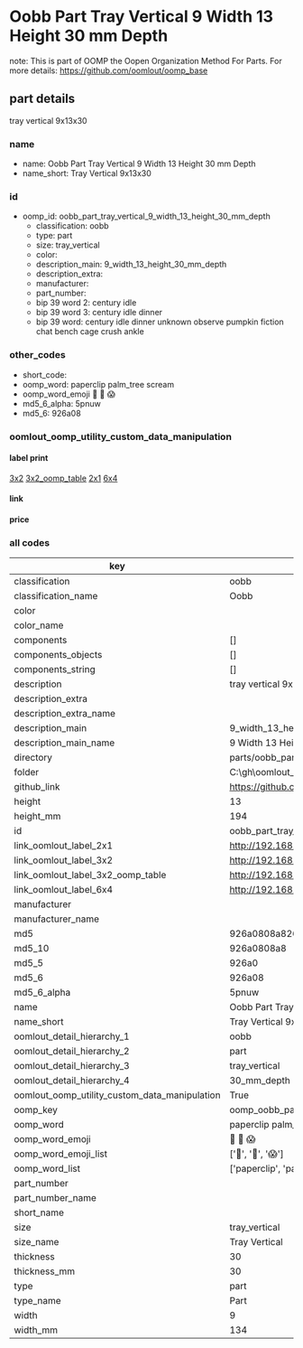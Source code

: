 # Oobb Part Tray Vertical 9 Width 13 Height 30 mm Depth  

note: This is part of OOMP the Oopen Organization Method For Parts. For more details: https://github.com/oomlout/oomp_base

##  part details
  



tray vertical 9x13x30



### name
* name: Oobb Part Tray Vertical 9 Width 13 Height 30 mm Depth
* name_short: Tray Vertical 9x13x30 
### id
* oomp_id: oobb_part_tray_vertical_9_width_13_height_30_mm_depth
  * classification: oobb
  * type: part
  * size: tray_vertical
  * color: 
  * description_main: 9_width_13_height_30_mm_depth
  * description_extra: 
  * manufacturer: 
  * part_number: 
  * bip 39 word 2: century idle
  * bip 39 word 3: century idle dinner
  * bip 39 word: century idle dinner unknown observe pumpkin fiction chat bench cage crush ankle

### other_codes
* short_code: 
* oomp_word: paperclip palm_tree scream
* oomp_word_emoji :paperclip: :palm_tree: :scream:
* md5_6_alpha: 5pnuw
* md5_6: 926a08






### oomlout_oomp_utility_custom_data_manipulation
#### label print
[3x2](http://192.168.1.245:1112/?label=oomp%205pnuw)
[3x2_oomp_table](http://192.168.1.108:1112/?label=oomp%205pnuw)
[2x1](http://192.168.1.242:1112/?label=oomp%205pnuw)
[6x4](http://192.168.1.55:1112/?label=oomp%205pnuw)    

#### link

                              

#### price







### all codes 
| key | value |  
| --- | --- |  
| classification | oobb |  
| classification_name | Oobb |  
| color |  |  
| color_name |  |  
| components | [] |  
| components_objects | [] |  
| components_string | [] |  
| description | tray vertical 9x13x30 |  
| description_extra |  |  
| description_extra_name |  |  
| description_main | 9_width_13_height_30_mm_depth |  
| description_main_name | 9 Width 13 Height 30 mm Depth |  
| directory | parts/oobb_part_tray_vertical_9_width_13_height_30_mm_depth |  
| folder | C:\gh\oomlout_oobb_version_4_generated_parts\parts\oobb_part_tray_vertical_9_width_13_height_30_mm_depth |  
| github_link | https://github.com/oomlout/oomlout_oomp_part_src/tree/main/parts/oobb_part_tray_vertical_9_width_13_height_30_mm_depth |  
| height | 13 |  
| height_mm | 194 |  
| id | oobb_part_tray_vertical_9_width_13_height_30_mm_depth |  
| link_oomlout_label_2x1 | http://192.168.1.242:1112/?label=oomp%205pnuw |  
| link_oomlout_label_3x2 | http://192.168.1.245:1112/?label=oomp%205pnuw |  
| link_oomlout_label_3x2_oomp_table | http://192.168.1.108:1112/?label=oomp%205pnuw |  
| link_oomlout_label_6x4 | http://192.168.1.55:1112/?label=oomp%205pnuw |  
| manufacturer |  |  
| manufacturer_name |  |  
| md5 | 926a0808a826cabab6cc3ede7c9c292b |  
| md5_10 | 926a0808a8 |  
| md5_5 | 926a0 |  
| md5_6 | 926a08 |  
| md5_6_alpha | 5pnuw |  
| name | Oobb Part Tray Vertical 9 Width 13 Height 30 mm Depth |  
| name_short | Tray Vertical 9x13x30  |  
| oomlout_detail_hierarchy_1 | oobb |  
| oomlout_detail_hierarchy_2 | part |  
| oomlout_detail_hierarchy_3 | tray_vertical |  
| oomlout_detail_hierarchy_4 | 30_mm_depth |  
| oomlout_oomp_utility_custom_data_manipulation | True |  
| oomp_key | oomp_oobb_part_tray_vertical_9_width_13_height_30_mm_depth |  
| oomp_word | paperclip palm_tree scream |  
| oomp_word_emoji | :paperclip: :palm_tree: :scream: |  
| oomp_word_emoji_list | [':paperclip:', ':palm_tree:', ':scream:'] |  
| oomp_word_list | ['paperclip', 'palm_tree', 'scream'] |  
| part_number |  |  
| part_number_name |  |  
| short_name |  |  
| size | tray_vertical |  
| size_name | Tray Vertical |  
| thickness | 30 |  
| thickness_mm | 30 |  
| type | part |  
| type_name | Part |  
| width | 9 |  
| width_mm | 134 |  
